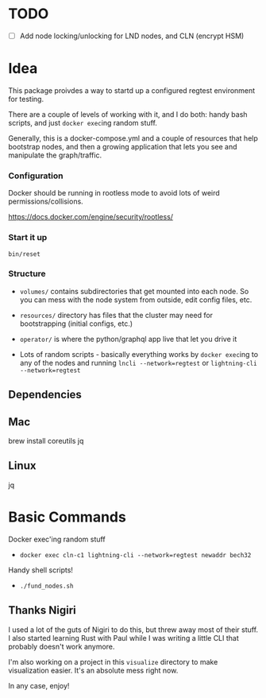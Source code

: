 # TODO

- [ ] Add node locking/unlocking for LND nodes, and CLN (encrypt HSM)


# Idea

This package proivdes a way to startd up a configured regtest environment for testing.

There are a couple of levels of working with it, and I do both: handy bash scripts, and just `docker exec`ing random stuff.

Generally, this is a docker-compose.yml and a couple of resources that help bootstrap nodes, and then a growing application that lets you see and manipulate the graph/traffic.

### Configuration

Docker should be running in rootless mode to avoid lots of weird permissions/collisions.

https://docs.docker.com/engine/security/rootless/

### Start it up

```
bin/reset
```

### Structure

- `volumes/` contains subdirectories that get mounted into each node.  So you can mess with the node system from outside, edit config files, etc.

- `resources/` directory has files that the cluster may need for bootstrapping (initial configs, etc.)
- `operator/` is where the python/graphql app live that let you drive it

- Lots of random scripts - basically everything works by `docker exec`ing to any of the nodes and running `lncli --network=regtest` or `lightning-cli --network=regtest`

## Dependencies

## Mac
brew install coreutils jq

## Linux

jq


# Basic Commands

Docker exec'ing random stuff

- `docker exec cln-c1 lightning-cli --network=regtest newaddr bech32`

Handy shell scripts!

- `./fund_nodes.sh`


## Thanks Nigiri

I used a lot of the guts of Nigiri to do this, but threw away most of their stuff.  I also started learning Rust with Paul while I was writing a little CLI that probably doesn't work anymore.

I'm also working on a project in this `visualize` directory to make visualization easier.  It's an absolute mess right now.

In any case, enjoy!
